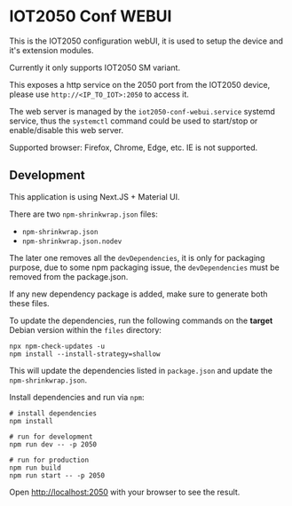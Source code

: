 # IOT2050 Conf WEBUI

This is the IOT2050 configuration webUI, it is used to setup the device and it's
extension modules.

Currently it only supports IOT2050 SM variant.

This exposes a http service on the 2050 port from the IOT2050 device, please use
`http://<IP_TO_IOT>:2050` to access it.

The web server is managed by the `iot2050-conf-webui.service` systemd service,
thus the `systemctl` command could be used to start/stop or enable/disable this
web server.

Supported browser: Firefox, Chrome, Edge, etc. IE is not supported.

## Development 

This application is using Next.JS + Material UI.

There are two `npm-shrinkwrap.json` files:

- `npm-shrinkwrap.json`
- `npm-shrinkwrap.json.nodev`

The later one removes all the `devDependencies`, it is only for packaging
purpose, due to some npm packaging issue, the `devDependencies` must be removed
from the package.json.

If any new dependency package is added, make sure to generate both these files.

To update the dependencies, run the following commands on the **target** Debian
version within the `files` directory:

```shell
npx npm-check-updates -u
npm install --install-strategy=shallow
```

This will update the dependencies listed in `package.json` and update the
`npm-shrinkwrap.json`.

Install dependencies and run via `npm`:

```shell
# install dependencies
npm install

# run for development
npm run dev -- -p 2050

# run for production
npm run build
npm run start -- -p 2050
```

Open [http://localhost:2050](http://localhost:2050) with your browser to see the
result.
